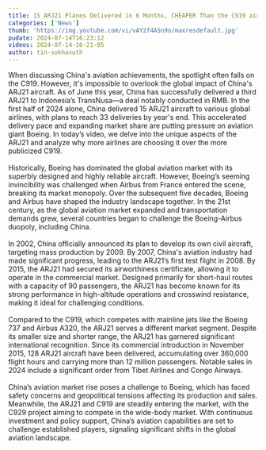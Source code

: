 ```yaml
---
title: 15 ARJ21 Planes Delivered in 6 Months, CHEAPER Than the C919 aircraft!
categories: ['News']
thumb: 'https://img.youtube.com/vi/vAY2f4ASn9o/maxresdefault.jpg'
pudate: 2024-07-14T16:23:12
videos: 2024-07-14-16-21-05
author: tin-sokhavuth
---
```

When discussing China's aviation achievements, the spotlight often falls on the C919. However, it's impossible to overlook the global impact of China's ARJ21 aircraft. As of June this year, China has successfully delivered a third ARJ21 to Indonesia’s TransNusa—a deal notably conducted in RMB. In the first half of 2024 alone, China delivered 15 ARJ21 aircraft to various global airlines, with plans to reach 33 deliveries by year's end. This accelerated delivery pace and expanding market share are putting pressure on aviation giant Boeing. In today’s video, we delve into the unique aspects of the ARJ21 and analyze why more airlines are choosing it over the more publicized C919.
<br/><br/>
Historically, Boeing has dominated the global aviation market with its superbly designed and highly reliable aircraft. However, Boeing’s seeming invincibility was challenged when Airbus from France entered the scene, breaking its market monopoly. Over the subsequent five decades, Boeing and Airbus have shaped the industry landscape together. In the 21st century, as the global aviation market expanded and transportation demands grew, several countries began to challenge the Boeing-Airbus duopoly, including China.
<br/><br/>
In 2002, China officially announced its plan to develop its own civil aircraft, targeting mass production by 2009. By 2007, China's aviation industry had made significant progress, leading to the ARJ21’s first test flight in 2008. By 2015, the ARJ21 had secured its airworthiness certificate, allowing it to operate in the commercial market. Designed primarily for short-haul routes with a capacity of 90 passengers, the ARJ21 has become known for its strong performance in high-altitude operations and crosswind resistance, making it ideal for challenging conditions.
<br/><br/>
Compared to the C919, which competes with mainline jets like the Boeing 737 and Airbus A320, the ARJ21 serves a different market segment. Despite its smaller size and shorter range, the ARJ21 has garnered significant international recognition. Since its commercial introduction in November 2015, 128 ARJ21 aircraft have been delivered, accumulating over 360,000 flight hours and carrying more than 12 million passengers. Notable sales in 2024 include a significant order from Tibet Airlines and Congo Airways.
<br/><br/>
China’s aviation market rise poses a challenge to Boeing, which has faced safety concerns and geopolitical tensions affecting its production and sales. Meanwhile, the ARJ21 and C919 are steadily entering the market, with the C929 project aiming to compete in the wide-body market. With continuous investment and policy support, China’s aviation capabilities are set to challenge established players, signaling significant shifts in the global aviation landscape.